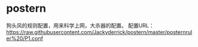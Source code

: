 # postern
狗头风的规则配置，用来科学上网，大杀器的配置。
配置URL：https://raw.githubusercontent.com/Jackyderrick/postern/master/posternruler%20/P1.conf

